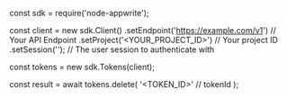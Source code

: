 const sdk = require('node-appwrite');

const client = new sdk.Client()
    .setEndpoint('https://example.com/v1') // Your API Endpoint
    .setProject('<YOUR_PROJECT_ID>') // Your project ID
    .setSession(''); // The user session to authenticate with

const tokens = new sdk.Tokens(client);

const result = await tokens.delete(
    '<TOKEN_ID>' // tokenId
);
